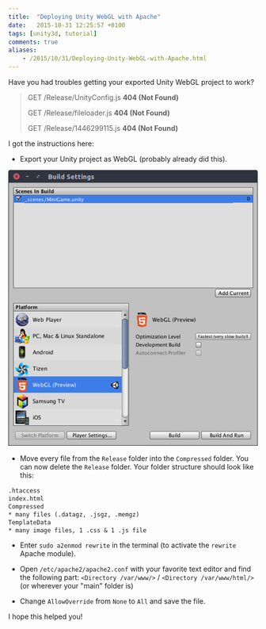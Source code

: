 ```yaml
---
title:  "Deploying Unity WebGL with Apache"
date:   2015-10-31 12:25:57 +0100
tags: [unity3d, tutorial]
comments: true
aliases:
    - /2015/10/31/Deploying-Unity-WebGL-with-Apache.html
---
```


Have you had troubles getting your exported Unity WebGL project to work?

> GET /Release/UnityConfig.js **404 (Not Found)**
>
> GET /Release/fileloader.js **404 (Not Found)**
>
> GET /Release/1446299115.js **404 (Not Found)**

I got the instructions here:

* Export your Unity project as WebGL (probably already did this).

![My Build Settings](/images/unity_webgl_export.png)

* Move every file from the `Release` folder into the `Compressed` folder. You can now delete the `Release` folder.
Your folder structure should look like this:

```
.htaccess
index.html
Compressed
* many files (.datagz, .jsgz, .memgz)
TemplateData
* many image files, 1 .css & 1 .js file
```

* Enter `sudo a2enmod rewrite` in the terminal (to activate the `rewrite` Apache module).

* Open `/etc/apache2/apache2.conf` with your favorite text editor and find the following part:
`<Directory /var/www/>` / `<Directory /var/www/html/>` (or wherever your "main" folder is)

* Change `AllowOverride` from `None` to `All` and save the file.

I hope this helped you!
